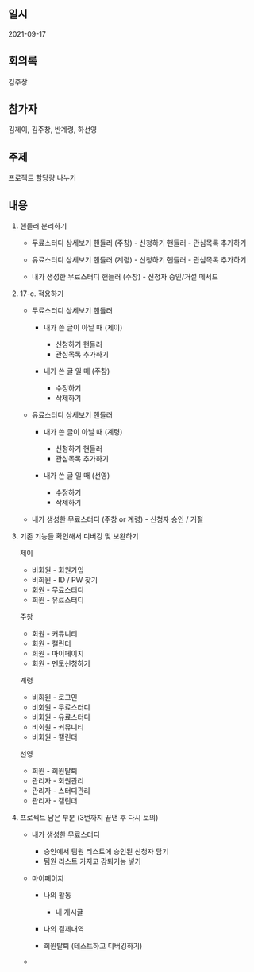 ## 일시

2021-09-17

## 회의록

김주창

## 참가자

김제이, 김주창, 반계령, 하선영

## 주제
프로젝트 할당량 나누기

## 내용

1. 핸들러 분리하기

   - 무료스터디 상세보기 핸들러 (주창)
         - 신청하기 핸들러
         - 관심목록 추가하기

   - 유료스터디 상세보기 핸들러  (계령)
         - 신청하기 핸들러
         - 관심목록 추가하기

   - 내가 생성한 무료스터디 핸들러 (주창)
         - 신청자 승인/거절 메서드
         
2. 17-c. 적용하기

   - 무료스터디 상세보기 핸들러

      - 내가 쓴 글이 아닐 때  (제이)
         - 신청하기 핸들러
         - 관심목록 추가하기

      - 내가 쓴 글 일 때     (주창)
         - 수정하기
         - 삭제하기

   - 유료스터디 상세보기 핸들러

      - 내가 쓴 글이 아닐 때  (계령)
         - 신청하기 핸들러
         - 관심목록 추가하기

      - 내가 쓴 글 일 때   (선영)
         - 수정하기
         - 삭제하기         

   - 내가 생성한 무료스터디   (주창 or 계령)
         - 신청자 승인 / 거절  

3. 기존 기능들 확인해서 디버깅 및 보완하기

   제이
   - 비회원 - 회원가입
   - 비회원 - ID / PW 찾기
   - 회원 - 무료스터디
   - 회원 - 유료스터디

   주창
   - 회원 - 커뮤니티
   - 회원 - 캘린더
   - 회원 - 마이페이지
   - 회원 - 멘토신청하기

   계령
   - 비회원 - 로그인
   - 비회원 - 무료스터디
   - 비회원 - 유료스터디
   - 비회원 - 커뮤니티
   - 비회원 - 캘린더

   선영
   - 회원 - 회원탈퇴
   - 관리자 - 회원관리
   - 관리자 - 스터디관리
   - 관리자 - 캘린더

4. 프로젝트 남은 부분 (3번까지 끝낸 후 다시 토의)

   - 내가 생성한 무료스터디
      - 승인에서 팀원 리스트에 승인된 신청자 담기
      - 팀원 리스트 가지고 강퇴기능 넣기

   - 마이페이지
      - 나의 활동
         - 내 게시글
   
      - 나의 결제내역

      - 회원탈퇴 (테스트하고 디버깅하기)

   - 
